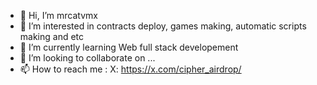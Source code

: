 - 👋 Hi, I’m mrcatvmx
- 👀 I’m interested in contracts deploy, games making, automatic scripts making and etc
- 🌱 I’m currently learning Web full stack developement
- 💞️ I’m looking to collaborate on ...
- 📫 How to reach me :
X: https://x.com/cipher_airdrop/
